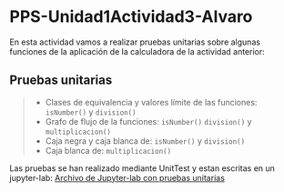 # PPS-Unidad1Actividad3-Alvaro

En esta actividad vamos a realizar pruebas unitarias sobre algunas funciones de la aplicación de la calculadora de la actividad anterior:

## Pruebas unitarias

> - Clases de equivalencia y valores límite de las funciones: `isNumber()` y `division()`
> - Grafo de flujo de la funciones: `isNumber()` `division()` y `multiplicacion()`
> - Caja negra y caja blanca de: `isNumber()` y `division()`
> - Caja blanca de: `multiplicacion()`

Las pruebas se han realizado mediante UnitTest y estan escritas en un jupyter-lab:
[Archivo de Jupyter-lab con pruebas unitarias](PruebasUnitarias-calculadora.ipynb)
